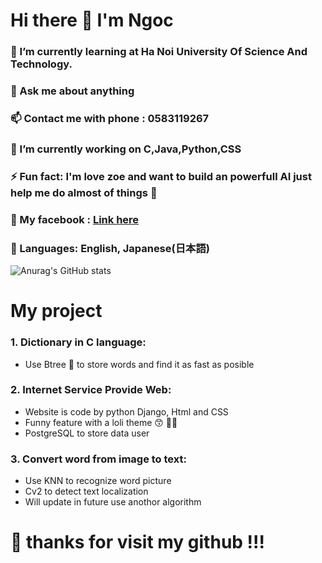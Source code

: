 # Hi there 👋 I'm Ngoc 
### 🌱 I’m currently learning at Ha Noi University Of Science And Technology.
### 💬 Ask me about anything
### 📫 Contact me with phone : 0583119267
### 🔭 I’m currently working on C,Java,Python,CSS
### ⚡ Fun fact: I'm love zoe and want to build an powerfull AI just help me do almost of things :robot:
### :facepunch: My facebook : <a href="https://www.facebook.com/darkness1331311/">Link here</a>
### :1st_place_medal: Languages: English, Japanese(日本語)
![Anurag's GitHub stats](https://github-readme-stats.vercel.app/api?username=ngoctb0102&show_icons=true&theme=radical)

# My project
### 1. Dictionary in C language:
- Use Btree :deciduous_tree: to store words and find it as fast as posible
### 2. Internet Service Provide Web:
- Website is code by python Django, Html and CSS
- Funny feature with a loli theme :kissing_smiling_eyes: :policeman: 
- PostgreSQL to store data user
### 3. Convert word from image to text:
- Use KNN to recognize word picture
- Cv2 to detect text localization 
- Will update in future use anothor algorithm
# :blue_heart: thanks for visit my github !!!

<!--
**loli-slayer/loli-slayer** is a ✨ _special_ ✨ repository because its `README.md` (this file) appears on your GitHub profile.

Here are some ideas to get you started:

- 🔭 I’m currently working on ...
- 🌱 I’m currently learning ...
- 👯 I’m looking to collaborate on ...
- 🤔 I’m looking for help with ...
- 💬 Ask me about ...
- 📫 How to reach me: ...
- 😄 Pronouns: ...
- ⚡ Fun fact: ...
-->
